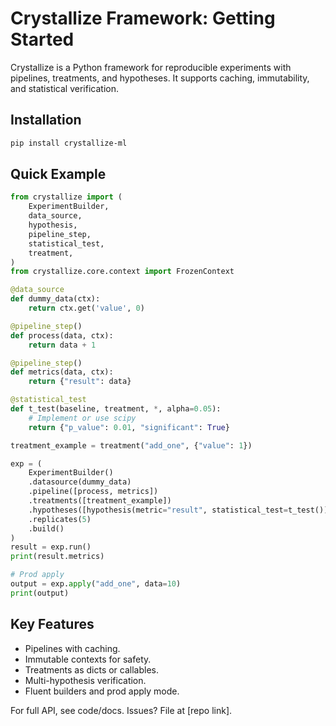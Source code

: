 # Crystallize Framework: Getting Started

Crystallize is a Python framework for reproducible experiments with pipelines, treatments, and hypotheses. It supports caching, immutability, and statistical verification.

## Installation

```bash
pip install crystallize-ml
```

## Quick Example

```python
from crystallize import (
    ExperimentBuilder,
    data_source,
    hypothesis,
    pipeline_step,
    statistical_test,
    treatment,
)
from crystallize.core.context import FrozenContext

@data_source
def dummy_data(ctx):
    return ctx.get('value', 0)

@pipeline_step()
def process(data, ctx):
    return data + 1

@pipeline_step()
def metrics(data, ctx):
    return {"result": data}

@statistical_test
def t_test(baseline, treatment, *, alpha=0.05):
    # Implement or use scipy
    return {"p_value": 0.01, "significant": True}

treatment_example = treatment("add_one", {"value": 1})

exp = (
    ExperimentBuilder()
    .datasource(dummy_data)
    .pipeline([process, metrics])
    .treatments([treatment_example])
    .hypotheses([hypothesis(metric="result", statistical_test=t_test())])
    .replicates(5)
    .build()
)
result = exp.run()
print(result.metrics)

# Prod apply
output = exp.apply("add_one", data=10)
print(output)
```

## Key Features

- Pipelines with caching.
- Immutable contexts for safety.
- Treatments as dicts or callables.
- Multi-hypothesis verification.
- Fluent builders and prod apply mode.

For full API, see code/docs. Issues? File at [repo link].
